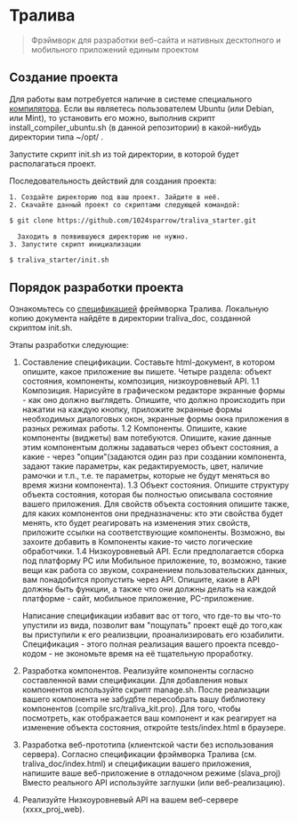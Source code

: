 # Тралива
> Фрэймворк для разработки веб-сайта и нативных десктопного и мобильного приложений единым проектом

## Создание проекта

Для работы вам потребуется наличие в системе специального [компилятора](https://github.com/1024sparrow/compiler).
Если вы являетесь пользователем Ubuntu (или Debian, или Mint), то установить его можно, выполнив скрипт install_compiler_ubuntu.sh (в данной репозитории) в какой-нибудь директории типа ~/opt/ .

Запустите скрипт init.sh из той директории, в которой будет располагаться проект.

Последовательность действий для создания проекта:

    1. Создайте директорию под ваш проект. Зайдите в неё.
    2. Скачайте данный проект со скриптами следующей командой:
```sh
$ git clone https://github.com/1024sparrow/traliva_starter.git
```
      Заходить в появившуюся директорию не нужно.
    3. Запустите скрипт инициализации
```sh
$ traliva_starter/init.sh
```

## Порядок разработки проекта

Ознакомьтесь со [спецификацией](https://traliva.ru/spec/v1/index.html) фреймворка Тралива. Локальную копию документа найдёте в директории traliva_doc, созданной скриптом init.sh.

Этапы разработки следующие:

1. Составление спецификации.
    Составьте html-документ, в котором опишите, какое приложение вы пишете. Четыре раздела: объект состояния, компоненты, композиция, низкоуровневый API.
    1.1 Композиция.
        Нарисуйте в графическом редакторе экранные формы - как оно должно выглядеть. Опишите, что должно происходить при нажатии на каждую кнопку, приложите экранные формы необходимых диалоговых окон, экранные формы окна приложения в разных режимах работы.
    1.2 Компоненты.
        Опишите, какие компоненты (виджеты) вам потебуются. Опишите, какие данные этим компонентым должны задаваться через объект состояния, а какие - через "опции"(задаются один раз при создании компонента, задают такие параметры, как редактируемость, цвет, наличие рамочки и т.п., т.е. те параметры, которые не будут меняться во время жизни компонента).
    1.3 Объект состояния.
        Опишите структуру объекта состояния, которая бы полностью описывала состояние вашего приложения. Для свойств объекта состояния опишите также, для каких компонентов они предназначены: кто эти свойства будет менять, кто будет реагировать на изменения этих свойств, приложите ссылки на соответствующие компоненты. Возможно, вы захоите добавить в Компоненты какие-то чисто логические обработчики.
    1.4 Низкоуровневый API.
        Если предполагается сборка под платформу PC или Мобильное приложение, то, возможно, такие вещи как работа со звуком, сохранением пользовательских данных, вам понадобится пропустить через API. Опишите, какие в API должны быть функции, а также что они должны делать на каждой платформе - сайт, мобильное приложение, PC-приложение.

    Написание спецификации избавит вас от того, что где-то вы что-то упустили из вида, позволит вам "пощупать" проект ещё до того,как вы приступили к его реализвции, проанализировать его юзабилити. Спецификация - этого полная реализация вашего проекта псевдо-кодом - не экономьте время на её тщательную проработку.

2. Разработка компонентов.
    Реализуйте компоненты согласно составленной вами спецификации.
    Для добавления новых компонентов используйте скрипт manage.sh. После реализации вашего компонента не забудбте пересобрать вашу библиотеку компонентов (compile src/traliva_kit.pro). Для того, чтобы посмотреть, как отображается ваш компонент и как реагирует на изменение объекта состояния, откройте tests/index.html в браузере.

3. Разработка веб-прототипа (клиентской части без использования сервера).
    Согласно спецификации фрэймворка Тралива (см. traliva_doc/index.html) и спецификации вашего приложения, напишите ваше веб-приложение в отладочном режиме (slava_proj)
    Вместо реального API используйте заглушки (или веб-реализацию).

4. Реализуйте Низкоуровневый API на вашем веб-сервере (xxxx_proj_web).
